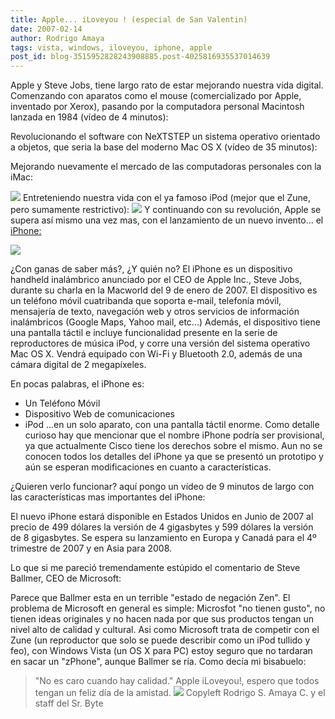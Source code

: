 ```yaml
---
title: Apple... iLoveyou ! (especial de San Valentin)
date: 2007-02-14
author: Rodrigo Amaya
tags: vista, windows, iloveyou, iphone, apple
post_id: blog-3515952828243908885.post-4025816935537014639
---
```


Apple y Steve Jobs, tiene largo rato de estar mejorando nuestra vida digital. Comenzando con aparatos como el mouse (comercializado por Apple, inventado por Xerox), pasando por la computadora personal Macintosh lanzada en 1984 (vídeo de 4 minutos):

Revolucionando el software con NeXTSTEP un sistema operativo orientado a objetos, que seria la base del moderno Mac OS X (vídeo de 35 minutos):

Mejorando nuevamente el mercado de las computadoras personales con la iMac:

[![](http://bp0.blogger.com/_ayvorITawE4/RdOcH6SA95I/AAAAAAAAAGU/TLQeSTmuRVU/s400/SteveiMac.jpg)](http://bp0.blogger.com/_ayvorITawE4/RdOcH6SA95I/AAAAAAAAAGU/TLQeSTmuRVU/s1600-h/SteveiMac.jpg)
Entreteniendo nuestra vida con el ya famoso iPod (mejor que el Zune, pero sumamente restrictivo):
[![](http://bp3.blogger.com/_ayvorITawE4/RdOdLqSA97I/AAAAAAAAAGk/bMosdnNVBpA/s200/ipodu2.JPG)](http://bp3.blogger.com/_ayvorITawE4/RdOdLqSA97I/AAAAAAAAAGk/bMosdnNVBpA/s1600-h/ipodu2.JPG) Y continuando con
su revolución, Apple se supera así mismo una vez mas, con el lanzamiento de un nuevo invento... el [iPhone:](http://www.apple.com/iphone/)

[![](http://bp3.blogger.com/_ayvorITawE4/RdOTiqSA94I/AAAAAAAAAGM/YOhh_id6O5M/s400/indexhero20070109.jpg)](http://bp3.blogger.com/_ayvorITawE4/RdOTiqSA94I/AAAAAAAAAGM/YOhh_id6O5M/s1600-h/indexhero20070109.jpg)

¿Con ganas de saber más?, ¿Y quién no? El iPhone es un dispositivo handheld inalámbrico anunciado por el CEO de Apple Inc., Steve Jobs, durante su charla en la Macworld del 9 de enero de 2007. El dispositivo es un teléfono móvil cuatribanda que soporta e-mail, telefonía móvil, mensajería de texto, navegación web y otros servicios de información inalámbricos (Google Maps, Yahoo mail, etc...) Además, el dispositivo tiene una pantalla táctil e incluye funcionalidad presente en la serie de reproductores de música iPod, y corre una versión del sistema operativo Mac OS X. Vendrá equipado con Wi-Fi y Bluetooth 2.0, además de una cámara digital de 2 megapíxeles.

En pocas palabras, el iPhone es:

- Un Teléfono Móvil
- Dispositivo Web de comunicaciones
- iPod
...en un solo aparato, con una pantalla táctil enorme. Como detalle curioso hay que mencionar que el nombre iPhone podría ser provisional, ya que actualmente Cisco tiene los derechos sobre el mismo. Aun no se conocen todos los detalles del iPhone ya que se presentó un prototipo y aún se esperan modificaciones en cuanto a características.

¿Quieren verlo funcionar? aquí pongo un vídeo de 9 minutos de largo con las características mas importantes del iPhone:

El nuevo iPhone estará disponible en Estados Unidos en Junio de 2007 al precio de 499 dólares la versión de 4 gigasbytes y 599 dólares la versión de 8 gigasbytes. Se espera su lanzamiento en Europa y Canadá para el 4º trimestre de 2007 y en Asia para 2008.

Lo que si me pareció tremendamente estúpido el comentario de Steve Ballmer, CEO de Microsoft:

Parece que Ballmer esta en un terrible "estado de negación Zen". El problema de Microsoft en general es simple: Microsfot "no tienen gusto", no tienen ideas originales y no hacen nada por que sus productos tengan un nivel alto de calidad y cultural. Asi como Microsoft trata de competir con el Zune (un reproductor que solo se puede describir como un iPod tullido y feo), con Windows Vista (un OS X para PC) estoy seguro que no tardaran en sacar un "zPhone", aunque Ballmer se ría. Como decía mi bisabuelo:
> "No es
> caro cuando hay calidad."
Apple iLoveyou!, espero que todos tengan un feliz día de la amistad.
[![](http://bp3.blogger.com/_ayvorITawE4/RdRyNaSA98I/AAAAAAAAAG8/UhMnj-p_Ofs/s320/valentine_katamari.png)](http://bp3.blogger.com/_ayvorITawE4/RdRyNaSA98I/AAAAAAAAAG8/UhMnj-p_Ofs/s1600-h/valentine_katamari.png) Copyleft Rodrigo S. Amaya C. y el staff del Sr.
Byte